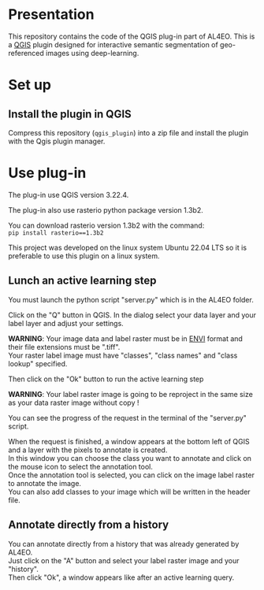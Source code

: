 # Presentation
This repository contains the code of the QGIS plug-in part of AL4EO. This is a
[QGIS](https://www.qgis.org/en/site/) plugin designed for interactive semantic 
segmentation of geo-referenced images using deep-learning. 

# Set up

## Install the plugin in QGIS
Compress this repository (`qgis_plugin`) into a zip file and install the plugin with the Qgis plugin manager.

# Use plug-in
The plug-in use QGIS version 3.22.4.

The plug-in also use rasterio python package version 1.3b2.

You can download rasterio version 1.3b2 with the command:  
```pip install rasterio==1.3b2```

This project was developed on the linux system Ubuntu 22.04 LTS so it is preferable to use this plugin on a linux system.

## Lunch an active learning step
You must launch the python script "server.py" which is in the AL4EO folder.

Click on the "Q" button in QGIS. 
In the dialog select your data layer and your label layer and adjust your settings.

<strong>WARNING</strong>: Your image data and label raster must be in [ENVI](https://www.l3harrisgeospatial.com/docs/enviimagefiles.html#:~:text=The%20ENVI%20image%20format%20is,an%20accompanying%20ASCII%20header%20file.) format
and their file extensions must be ".tiff".  
Your raster label image must have "classes", "class names" and "class lookup" specified.

Then click on the "Ok" button to run the active learning step 

<strong>WARNING</strong>: Your label raster image is going to be reproject in the same size as your data raster image
without copy ! 

You can see the progress of the request in the terminal of the "server.py" script.

When the request is finished, a window appears at the bottom left of QGIS and a layer with the pixels to annotate is created.  
In this window you can choose the class you want to annotate and click on the mouse icon to select the annotation tool.    
Once the annotation tool is selected, you can click on the image label raster to annotate the image.    
You can also add classes to your image which will be written in the header file.

## Annotate directly from a history

You can annotate directly from a history that was already generated by AL4EO.  
Just click on the "A" button and select your label raster image and your "history".  
Then click "Ok", a window appears like after an active learning query.
  






